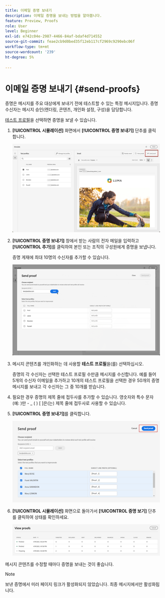 ```yaml
---
title: 이메일 증명 보내기
description: 이메일 증명을 보내는 방법을 알아봅니다.
feature: Preview, Proofs
role: User
level: Beginner
exl-id: e742c04e-2987-4466-84af-bdaf4d714552
source-git-commit: feae2cb9d0bed35f12eb117cf2969c9290ebc06f
workflow-type: tm+mt
source-wordcount: '239'
ht-degree: 5%

---
```


# 이메일 증명 보내기 {#send-proofs}

증명은 메시지를 주요 대상에게 보내기 전에 테스트할 수 있는 특정 메시지입니다. 증명 수신자는 메시지 승인(렌더링, 콘텐츠, 개인화 설정, 구성)을 담당합니다.

[테스트 프로필](test-profiles.md)을 선택하면 증명을 보낼 수 있습니다.

1. **[!UICONTROL 시뮬레이션]** 화면에서 **[!UICONTROL 증명 보내기]** 단추를 클릭합니다.

   ![](../email/assets/send-proof-button.png)

1. **[!UICONTROL 증명 보내기]** 창에서 받는 사람의 전자 메일을 입력하고 **[!UICONTROL 추가]**&#x200B;를 클릭하여 본인 또는 조직의 구성원에게 증명을 보냅니다.

   증명 게재에 최대 10명의 수신자를 추가할 수 있습니다.

   ![](../email/assets/send-proof-add.png)

1. 메시지 콘텐츠를 개인화하는 데 사용할 **테스트 프로필**&#x200B;을(를) 선택하십시오.

   증명의 각 수신자는 선택한 테스트 프로필 수만큼 메시지를 수신합니다. 예를 들어 5개의 수신자 이메일을 추가하고 10개의 테스트 프로필을 선택한 경우 50개의 증명 메시지를 보내고 각 수신자는 그 중 10개를 받습니다.

1. 필요한 경우 증명의 제목 줄에 접두사를 추가할 수 있습니다. 영숫자와 특수 문자(예: )만 - _ ( ) [ ]은(는) 제목 줄에 접두사로 사용할 수 있습니다.

1. **[!UICONTROL 증명 보내기]**&#x200B;를 클릭합니다.

   ![](../email/assets/send-proof-select.png)

1. **[!UICONTROL 시뮬레이션]** 화면으로 돌아가서 **[!UICONTROL 증명 보기]** 단추를 클릭하여 상태를 확인하세요.

   ![](../email/assets/send-proof-view.png)

메시지 콘텐츠를 수정할 때마다 증명을 보내는 것이 좋습니다.

>[!NOTE]
>
>보낸 증명에서 미러 페이지 링크가 활성화되지 않았습니다. 최종 메시지에서만 활성화됩니다.
